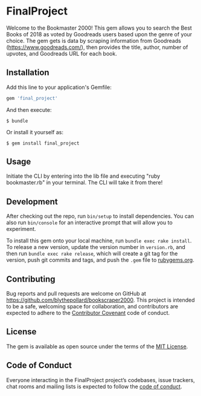 # FinalProject

Welcome to the Bookmaster 2000! This gem allows you to search the Best Books of 2018 as voted by Goodreads users based upon the genre of your choice. The gem gets is data by scraping information from Goodreads (https://www.goodreads.com/), then provides the title, author, number of upvotes, and Goodreads URL for each book.   

## Installation

Add this line to your application's Gemfile:

```ruby
gem 'final_project'
```

And then execute:

    $ bundle

Or install it yourself as:

    $ gem install final_project

## Usage

Initiate the CLI by entering into the lib file and executing "ruby bookmaster.rb" in your terminal. The CLI will take it from there!

## Development

After checking out the repo, run `bin/setup` to install dependencies. You can also run `bin/console` for an interactive prompt that will allow you to experiment.

To install this gem onto your local machine, run `bundle exec rake install`. To release a new version, update the version number in `version.rb`, and then run `bundle exec rake release`, which will create a git tag for the version, push git commits and tags, and push the `.gem` file to [rubygems.org](https://rubygems.org).

## Contributing

Bug reports and pull requests are welcome on GitHub at https://github.com/blythepollard/bookscraper2000. This project is intended to be a safe, welcoming space for collaboration, and contributors are expected to adhere to the [Contributor Covenant](http://contributor-covenant.org) code of conduct.

## License

The gem is available as open source under the terms of the [MIT License](https://opensource.org/licenses/MIT).

## Code of Conduct

Everyone interacting in the FinalProject project’s codebases, issue trackers, chat rooms and mailing lists is expected to follow the [code of conduct](https://github.com/'blythepollard'/final_project/blob/master/CODE_OF_CONDUCT.md).

